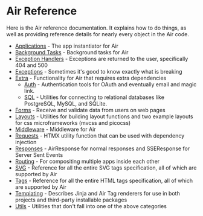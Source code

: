 # Air Reference

Here is the Air reference documentation. It explains how to do things, as well as providing reference details for nearly every object in the Air code.

- [Applications](../api/applications.md) - The app instantiator for Air
- [Background Tasks](../api/background.md) - Background tasks for Air
- [Exception Handlers](../api/exception_handlers) - Exceptions are returned to the user, specifically 404 and 500
- [Exceptions](../api/exceptions) - Sometimes it's good to know exactly what is breaking
- [Extra](../api/extra) - Functionality for Air that requires extra dependencies
    - [Auth](../api/extra/auth) - Authentication tools for OAuth and eventually email and magic link.
    - [SQL](../api/extra/sql) - Utilities for connecting to relational databases like PostgreSQL, MySQL, and SQLite.
- [Forms](../api/forms) - Receive and validate data from users on web pages
- [Layouts](../api/layouts) - Utilities for building layout functions and two example layouts for css microframeworks (mvcss and picocss)
- [Middleware](../api/middleware.md) - Middleware for Air
- [Requests](../api/requests) - HTMX utility function that can be used with dependency injection
- [Responses](../api/responses) - AirResponse for normal responses and SSEResponse for Server Sent Events
- [Routing](../api/routing) - For compositing multiple apps inside each other
- [SVG](../api/svg) - Reference for all the entire SVG tags specification, all of which are supported by Air
- [Tags](../api/tags) - Reference for all the entire HTML tags specification, all of which are supported by Air
- [Templating](../api/templating) - Describes Jinja and Air Tag renderers for use in both projects and third-party installable packages
- [Utils](../api/utils) - Utilities that don't fall into one of the above categories

